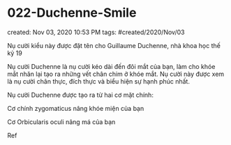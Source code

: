 # 022-Duchenne-Smile

created: Nov 03, 2020 10:53 PM
tags: #created/2020/Nov/03

Nụ cười kiểu này được đặt tên cho Guillaume Duchenne, nhà khoa học thế kỷ 19

Nụ cười Duchenne là nụ cười kéo dài đến đôi mắt của bạn, làm cho khóe mắt nhăn lại tạo ra những vết chân chim ở khóe mắt. Nụ cười này được xem là nụ cười chân thực, đích thực và biểu hiện sự hạnh phúc nhất.

Nụ cười Duchenne được tạo ra từ hai cơ mặt chính:

Cơ chính zygomaticus nâng khóe miện của bạn

Cơ Orbicularis oculi nâng má của bạn

Ref

[](https://vi.drderamus.com/duchenne-smile-3967)